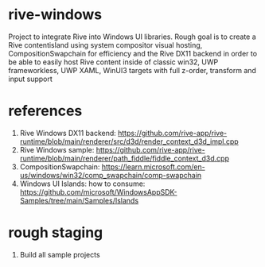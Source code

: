 # rive-windows
Project to integrate Rive into Windows UI libraries.  Rough goal is to create a Rive contentisland using system compositor visual hosting, CompositionSwapchain for efficiency and the Rive DX11 backend in order to be able to easily host Rive content inside of classic win32, UWP frameworkless, UWP XAML, WinUI3 targets with full z-order, transform and input support

# references
1. Rive Windows DX11 backend: https://github.com/rive-app/rive-runtime/blob/main/renderer/src/d3d/render_context_d3d_impl.cpp
2. Rive Windows sample: https://github.com/rive-app/rive-runtime/blob/main/renderer/path_fiddle/fiddle_context_d3d.cpp
3. CompositionSwapchain: https://learn.microsoft.com/en-us/windows/win32/comp_swapchain/comp-swapchain
4. Windows UI Islands: how to consume: https://github.com/microsoft/WindowsAppSDK-Samples/tree/main/Samples/Islands

# rough staging
1. Build all sample projects
